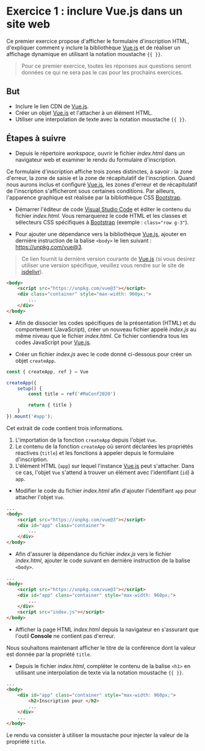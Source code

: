 # Exercice 1 : inclure Vue.js dans un site web

Ce premier exercice propose d'afficher le formulaire d'inscription HTML, d'expliquer comment y inclure la bibliothèque [Vue.js](https://vuejs.org/) et de réaliser un affichage dynamique en utilisant la notation moustache `{{ }}`.

> Pour ce premier exercice, toutes les réponses aux questions seront données ce qui ne sera pas le cas pour les prochains exercices. 

## But

* Inclure le lien CDN de [Vue.js](https://vuejs.org/).
* Créer un objet [Vue.js](https://vuejs.org/) et l'attacher à un élément HTML.
* Utiliser une interpolation de texte avec la notation moustache `{{ }}`.

## Étapes à suivre

* Depuis le répertoire _workspace_, ouvrir le fichier _index.html_ dans un navigateur web et examiner le rendu du formulaire d'inscription.

Ce formulaire d'inscription affiche trois zones distinctes, à savoir : la zone d'erreur, la zone de saisie et la zone de récapitulatif de l'inscription. Quand nous aurons inclus et configuré [Vue.js](https://vuejs.org/), les zones d'erreur et de récapitulatif de l'inscription s'afficheront sous certaines conditions. Par ailleurs, l'apparence graphique est réalisée par la bibliothèque CSS [Bootstrap](https://getbootstrap.com/).

* Démarrer l'éditeur de code [Visual Studio Code](https://code.visualstudio.com/) et éditer le contenu du fichier _index.html_. Vous remarquerez le code HTML et les classes et sélecteurs CSS spécifiques à [Bootstrap](https://getbootstrap.com/) (exemple : `class="row g-3"`).

* Pour ajouter une dépendance vers la bibliothèque [Vue.js](https://vuejs.org/), ajouter en dernière instruction de la balise `<body>` le lien suivant : https://unpkg.com/vue@3.

> Ce lien fournit la dernière version courante de [Vue.js](https://vuejs.org/) (si vous desirez utiliser une version spécifique, veuillez vous rendre sur le site de [jsdelivr](https://www.jsdelivr.com/package/npm/vue)).

```html
<body>
    <script src="https://unpkg.com/vue@3"></script>
    <div class="container" style="max-width: 960px;">
        ...
    </div>
</body>
```

* Afin de dissocier les codes spécifiques de la présentation (HTML) et du comportement (JavaScript), créer un nouveau fichier appelé _index.js_ au même niveau que le fichier _index.html_. Ce fichier contiendra tous les codes JavaScript pour [Vue.js](https://vuejs.org/).

* Créer un fichier _index.js_ avec le code donné ci-dessous pour créer un objet `createApp`.

```JavaScript
const { createApp, ref } = Vue

createApp({
    setup() {
        const title = ref('#MaConf2020')

        return { title }
    }
}).mount('#app');
```

Cet extrait de code contient trois informations.

1. L'importation de la fonction `createApp` depuis l'objet `Vue`.
2. Le contenu de la fonction `createApp` où seront déclarées les propriétés réactives (`title`) et les fonctions à appeler depuis le formulaire d'inscription.
3. L'élément HTML (`app`) sur lequel l'instance [Vue.js](https://vuejs.org/) peut s'attacher. Dans ce cas, l'objet `Vue` s'attend à trouver un élément avec l'identifiant (`id`) à `app`.

* Modifier le code du fichier _index.html_ afin d'ajouter l'identifiant `app` pour attacher l'objet `Vue`.

```html
...
<body>
    <script src="https://unpkg.com/vue@3"></script>
    <div id="app" class="container">
        ...
    </div>
</body>
```

* Afin d'assurer la dépendance du fichier _index.js_ vers le fichier _index.html_, ajouter le code suivant en dernière instruction de la balise `<body>`.

```html
...
<body>
    <script src="https://unpkg.com/vue@3"></script>
    <div id="app" class="container" style="max-width: 960px;">
        ...
    </div>
    <script src="index.js"></script>
</body>
```

* Afficher la page HTML _index.html_ depuis la navigateur en s'assurant que l'outil **Console** ne contient pas d'erreur.

Nous souhaitons maintenant afficher le titre de la conférence dont la valeur est donnée par la propriété `title`. 

* Depuis le fichier _index.html_, compléter le contenu de la balise `<h1>` en utilisant une interpolation de texte via la notation moustache `{{ }}`.

```html
...
<body>
    <div id="app" class="container" style="max-width: 960px;">
        <h2>Inscription pour </h2>
        ...
    </div>
    ...
</body>
```

Le rendu va consister à utiliser la moustache pour injecter la valeur de la propriété `title`.